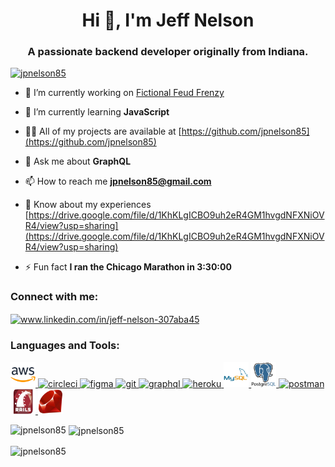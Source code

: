 <h1 align="center">Hi 👋, I'm Jeff Nelson</h1>
<h3 align="center">A passionate backend developer originally from Indiana.</h3>

<p align="left"> <a href="https://github.com/ryo-ma/github-profile-trophy"><img src="https://github-profile-trophy.vercel.app/?username=jpnelson85" alt="jpnelson85" /></a> </p>

- 🔭 I’m currently working on [Fictional Feud Frenzy](https://github.com/Fictional-Feud-Frenzy)

- 🌱 I’m currently learning **JavaScript**

- 👨‍💻 All of my projects are available at [https://github.com/jpnelson85](https://github.com/jpnelson85)

- 💬 Ask me about **GraphQL**

- 📫 How to reach me **jpnelson85@gmail.com**

- 📄 Know about my experiences [https://drive.google.com/file/d/1KhKLgICBO9uh2eR4GM1hvgdNFXNiOVR4/view?usp=sharing](https://drive.google.com/file/d/1KhKLgICBO9uh2eR4GM1hvgdNFXNiOVR4/view?usp=sharing)

- ⚡ Fun fact **I ran the Chicago Marathon in 3:30:00**

<h3 align="left">Connect with me:</h3>
<p align="left">
<a href="https://linkedin.com/in/www.linkedin.com/in/jeff-nelson-307aba45" target="blank"><img align="center" src="https://raw.githubusercontent.com/rahuldkjain/github-profile-readme-generator/master/src/images/icons/Social/linked-in-alt.svg" alt="www.linkedin.com/in/jeff-nelson-307aba45" height="30" width="40" /></a>
</p>

<h3 align="left">Languages and Tools:</h3>
<p align="left"> <a href="https://aws.amazon.com" target="_blank" rel="noreferrer"> <img src="https://raw.githubusercontent.com/devicons/devicon/master/icons/amazonwebservices/amazonwebservices-original-wordmark.svg" alt="aws" width="40" height="40"/> </a> <a href="https://circleci.com" target="_blank" rel="noreferrer"> <img src="https://www.vectorlogo.zone/logos/circleci/circleci-icon.svg" alt="circleci" width="40" height="40"/> </a> <a href="https://www.figma.com/" target="_blank" rel="noreferrer"> <img src="https://www.vectorlogo.zone/logos/figma/figma-icon.svg" alt="figma" width="40" height="40"/> </a> <a href="https://git-scm.com/" target="_blank" rel="noreferrer"> <img src="https://www.vectorlogo.zone/logos/git-scm/git-scm-icon.svg" alt="git" width="40" height="40"/> </a> <a href="https://graphql.org" target="_blank" rel="noreferrer"> <img src="https://www.vectorlogo.zone/logos/graphql/graphql-icon.svg" alt="graphql" width="40" height="40"/> </a> <a href="https://heroku.com" target="_blank" rel="noreferrer"> <img src="https://www.vectorlogo.zone/logos/heroku/heroku-icon.svg" alt="heroku" width="40" height="40"/> </a> <a href="https://www.mysql.com/" target="_blank" rel="noreferrer"> <img src="https://raw.githubusercontent.com/devicons/devicon/master/icons/mysql/mysql-original-wordmark.svg" alt="mysql" width="40" height="40"/> </a> <a href="https://www.postgresql.org" target="_blank" rel="noreferrer"> <img src="https://raw.githubusercontent.com/devicons/devicon/master/icons/postgresql/postgresql-original-wordmark.svg" alt="postgresql" width="40" height="40"/> </a> <a href="https://postman.com" target="_blank" rel="noreferrer"> <img src="https://www.vectorlogo.zone/logos/getpostman/getpostman-icon.svg" alt="postman" width="40" height="40"/> </a> <a href="https://rubyonrails.org" target="_blank" rel="noreferrer"> <img src="https://raw.githubusercontent.com/devicons/devicon/master/icons/rails/rails-original-wordmark.svg" alt="rails" width="40" height="40"/> </a> <a href="https://www.ruby-lang.org/en/" target="_blank" rel="noreferrer"> <img src="https://raw.githubusercontent.com/devicons/devicon/master/icons/ruby/ruby-original.svg" alt="ruby" width="40" height="40"/> </a> </p>

<p><img align="left" src="https://github-readme-stats.vercel.app/api/top-langs?username=jpnelson85&show_icons=true&locale=en&layout=compact" alt="jpnelson85" /></p>

<p>&nbsp;<img align="center" src="https://github-readme-stats.vercel.app/api?username=jpnelson85&show_icons=true&locale=en" alt="jpnelson85" /></p>

<p><img align="center" src="https://github-readme-streak-stats.herokuapp.com/?user=jpnelson85&" alt="jpnelson85" /></p>
